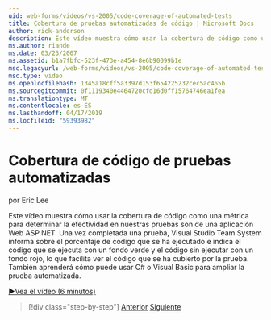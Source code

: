 ```yaml
---
uid: web-forms/videos/vs-2005/code-coverage-of-automated-tests
title: Cobertura de pruebas automatizadas de código | Microsoft Docs
author: rick-anderson
description: Este vídeo muestra cómo usar la cobertura de código como una métrica para determinar la efectividad en nuestras pruebas son de una aplicación Web ASP.NET. Después de una prueba tiene com...
ms.author: riande
ms.date: 03/23/2007
ms.assetid: b1a7fbfc-523f-473e-a454-8e6b90099b1e
msc.legacyurl: /web-forms/videos/vs-2005/code-coverage-of-automated-tests
msc.type: video
ms.openlocfilehash: 1345a18cff5a3397d153f654225232cec5ac465b
ms.sourcegitcommit: 0f1119340e4464720cfd16d0ff15764746ea1fea
ms.translationtype: MT
ms.contentlocale: es-ES
ms.lasthandoff: 04/17/2019
ms.locfileid: "59393982"
---
```

# <a name="code-coverage-of-automated-tests"></a>Cobertura de código de pruebas automatizadas

por Eric Lee

Este vídeo muestra cómo usar la cobertura de código como una métrica para determinar la efectividad en nuestras pruebas son de una aplicación Web ASP.NET. Una vez completada una prueba, Visual Studio Team System informa sobre el porcentaje de código que se ha ejecutado e indica el código que se ejecuta con un fondo verde y el código sin ejecutar con un fondo rojo, lo que facilita ver el código que se ha cubierto por la prueba. También aprenderá cómo puede usar C# o Visual Basic para ampliar la prueba automatizada.

[&#9654;Vea el vídeo (6 minutos)](https://channel9.msdn.com/Blogs/ASP-NET-Site-Videos/code-coverage-of-automated-tests)

> [!div class="step-by-step"]
> [Anterior](measuring-the-business-value-of-ajax.md)
> [Siguiente](custom-extraction-rules-and-coded-web-tests.md)
